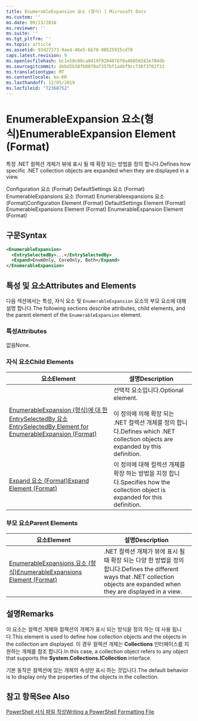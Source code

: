 ```yaml
---
title: EnumerableExpansion 요소 (형식) | Microsoft Docs
ms.custom: ''
ms.date: 09/13/2016
ms.reviewer: ''
ms.suite: ''
ms.tgt_pltfrm: ''
ms.topic: article
ms.assetid: 93d27173-9ae4-46e5-bb78-90525915cd70
caps.latest.revision: 9
ms.openlocfilehash: bc1e58c00ca8419f9204076f0a46050281e704db
ms.sourcegitcommit: debd2b38fb8070a7357bf1a4bf9cc736f3702f31
ms.translationtype: MT
ms.contentlocale: ko-KR
ms.lasthandoff: 12/05/2019
ms.locfileid: "72368752"
---
```

# <a name="enumerableexpansion-element-format"></a><span data-ttu-id="45c77-102">EnumerableExpansion 요소(형식)</span><span class="sxs-lookup"><span data-stu-id="45c77-102">EnumerableExpansion Element (Format)</span></span>

<span data-ttu-id="45c77-103">특정 .NET 컬렉션 개체가 뷰에 표시 될 때 확장 되는 방법을 정의 합니다.</span><span class="sxs-lookup"><span data-stu-id="45c77-103">Defines how specific .NET collection objects are expanded when they are displayed in a view.</span></span>

<span data-ttu-id="45c77-104">Configuration 요소 (Format) DefaultSettings 요소 (Format) EnumerableExpansions 요소 (format) Enumerableexpansions 요소 (Format)</span><span class="sxs-lookup"><span data-stu-id="45c77-104">Configuration Element (Format) DefaultSettings Element (Format) EnumerableExpansions Element (Format) EnumerableExpansion Element (Format)</span></span>

## <a name="syntax"></a><span data-ttu-id="45c77-105">구문</span><span class="sxs-lookup"><span data-stu-id="45c77-105">Syntax</span></span>

```xml
<EnumerableExpansion>
  <EntrySelectedBy>...</EntrySelectedBy>
  <Expand>EnumOnly, CoreOnly, Both</Expand>
</EnumerableExpansion>
```

## <a name="attributes-and-elements"></a><span data-ttu-id="45c77-106">특성 및 요소</span><span class="sxs-lookup"><span data-stu-id="45c77-106">Attributes and Elements</span></span>

<span data-ttu-id="45c77-107">다음 섹션에서는 특성, 자식 요소 및 `EnumerableExpansion` 요소의 부모 요소에 대해 설명 합니다.</span><span class="sxs-lookup"><span data-stu-id="45c77-107">The following sections describe attributes, child elements, and the parent element of the `EnumerableExpansion` element.</span></span>

### <a name="attributes"></a><span data-ttu-id="45c77-108">특성</span><span class="sxs-lookup"><span data-stu-id="45c77-108">Attributes</span></span>

<span data-ttu-id="45c77-109">없음</span><span class="sxs-lookup"><span data-stu-id="45c77-109">None.</span></span>

### <a name="child-elements"></a><span data-ttu-id="45c77-110">자식 요소</span><span class="sxs-lookup"><span data-stu-id="45c77-110">Child Elements</span></span>

|<span data-ttu-id="45c77-111">요소</span><span class="sxs-lookup"><span data-stu-id="45c77-111">Element</span></span>|<span data-ttu-id="45c77-112">설명</span><span class="sxs-lookup"><span data-stu-id="45c77-112">Description</span></span>|
|-------------|-----------------|
|[<span data-ttu-id="45c77-113">EnumerableExpansion (형식)에 대 한 EntrySelectedBy 요소</span><span class="sxs-lookup"><span data-stu-id="45c77-113">EntrySelectedBy Element for EnumerableExpansion (Format)</span></span>](./entryselectedby-element-for-enumerableexpansion-format.md)|<span data-ttu-id="45c77-114">선택적 요소입니다.</span><span class="sxs-lookup"><span data-stu-id="45c77-114">Optional element.</span></span><br /><br /> <span data-ttu-id="45c77-115">이 정의에 의해 확장 되는 .NET 컬렉션 개체를 정의 합니다.</span><span class="sxs-lookup"><span data-stu-id="45c77-115">Defines which .NET collection objects are expanded by this definition.</span></span>|
|[<span data-ttu-id="45c77-116">Expand 요소 (Format)</span><span class="sxs-lookup"><span data-stu-id="45c77-116">Expand Element (Format)</span></span>](./expand-element-format.md)|<span data-ttu-id="45c77-117">이 정의에 대해 컬렉션 개체를 확장 하는 방법을 지정 합니다.</span><span class="sxs-lookup"><span data-stu-id="45c77-117">Specifies how the collection object is expanded for this definition.</span></span>|

### <a name="parent-elements"></a><span data-ttu-id="45c77-118">부모 요소</span><span class="sxs-lookup"><span data-stu-id="45c77-118">Parent Elements</span></span>

|<span data-ttu-id="45c77-119">요소</span><span class="sxs-lookup"><span data-stu-id="45c77-119">Element</span></span>|<span data-ttu-id="45c77-120">설명</span><span class="sxs-lookup"><span data-stu-id="45c77-120">Description</span></span>|
|-------------|-----------------|
|[<span data-ttu-id="45c77-121">EnumerableExpansions 요소 (형식)</span><span class="sxs-lookup"><span data-stu-id="45c77-121">EnumerableExpansions Element (Format)</span></span>](./enumerableexpansions-element-format.md)|<span data-ttu-id="45c77-122">.NET 컬렉션 개체가 뷰에 표시 될 때 확장 되는 다양 한 방법을 정의 합니다.</span><span class="sxs-lookup"><span data-stu-id="45c77-122">Defines the different ways that .NET collection objects are expanded when they are displayed in a view.</span></span>|

## <a name="remarks"></a><span data-ttu-id="45c77-123">설명</span><span class="sxs-lookup"><span data-stu-id="45c77-123">Remarks</span></span>

<span data-ttu-id="45c77-124">이 요소는 컬렉션 개체와 컬렉션의 개체가 표시 되는 방식을 정의 하는 데 사용 됩니다.</span><span class="sxs-lookup"><span data-stu-id="45c77-124">This element is used to define how collection objects and the objects in the collection are displayed.</span></span> <span data-ttu-id="45c77-125">이 경우 컬렉션 개체는 **Collections** 인터페이스를 지 원하는 개체를 참조 합니다.</span><span class="sxs-lookup"><span data-stu-id="45c77-125">In this case, a collection object refers to any object that supports the  **System.Collections.ICollection** interface.</span></span>

<span data-ttu-id="45c77-126">기본 동작은 컬렉션에 있는 개체의 속성만 표시 하는 것입니다.</span><span class="sxs-lookup"><span data-stu-id="45c77-126">The default behavior is to display only the properties of the objects in the collection.</span></span>

## <a name="see-also"></a><span data-ttu-id="45c77-127">참고 항목</span><span class="sxs-lookup"><span data-stu-id="45c77-127">See Also</span></span>

[<span data-ttu-id="45c77-128">PowerShell 서식 파일 작성</span><span class="sxs-lookup"><span data-stu-id="45c77-128">Writing a PowerShell Formatting File</span></span>](./writing-a-powershell-formatting-file.md)

